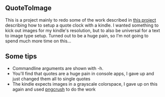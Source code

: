 QuoteToImage
------------

This is a project mainly to redo some of the work described in [this project](https://www.instructables.com/id/Literary-Clock-Made-From-E-reader/) describing how to setup a quote clock with a kindle.  I wanted something to kick out images for my kindle's resolution, but to also be universal for a text to image type setup.  Turned out to be a huge pain, so I'm not going to spend much more time on this...

Some tips
---------

 - Commandline arguments are shown with -h.
 - You'll find that quotes are a huge pain in console apps, I gave up and just changed them all to single quotes
 - The kindle expects images in a grayscale colorspace, I gave up on this again and used [pngcrush](https://pmt.sourceforge.io/pngcrush/) to do the work


